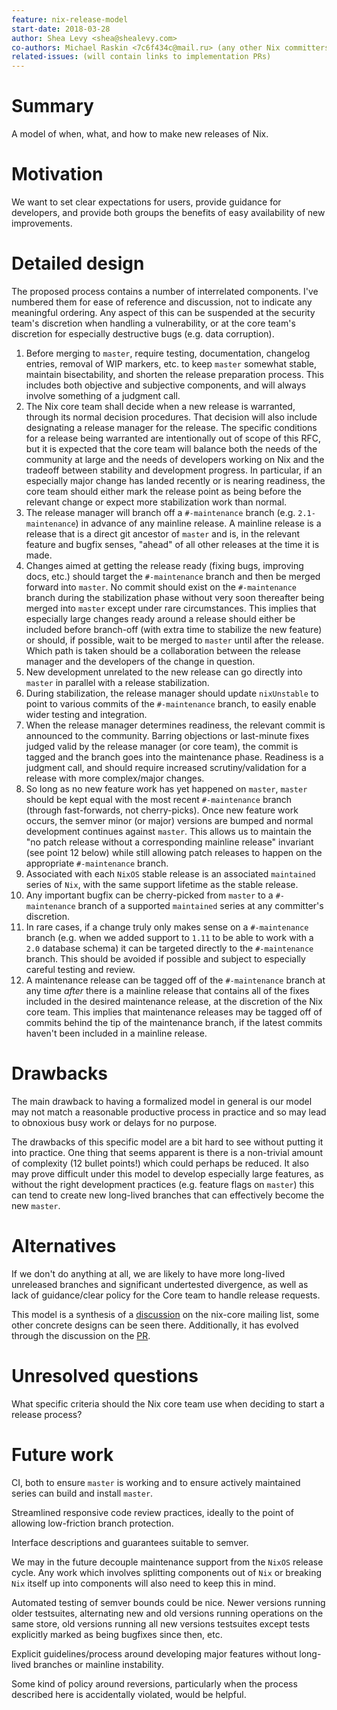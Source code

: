 ```yaml
---
feature: nix-release-model
start-date: 2018-03-28
author: Shea Levy <shea@shealevy.com>
co-authors: Michael Raskin <7c6f434c@mail.ru> (any other Nix committers on-board?)
related-issues: (will contain links to implementation PRs)
---
```


# Summary
[summary]: #summary

A model of when, what, and how to make new releases of Nix.

# Motivation
[motivation]: #motivation

We want to set clear expectations for users, provide guidance for
developers, and provide both groups the benefits of easy availability
of new improvements.

# Detailed design
[design]: #detailed-design

The proposed process contains a number of interrelated components.
I've numbered them for ease of reference and discussion, not to
indicate any meaningful ordering. Any aspect of this can be suspended
at the security team's discretion when handling a vulnerability, or at
the core team's discretion for especially destructive bugs (e.g. data
corruption).

1. Before merging to `master`, require testing, documentation,
   changelog entries, removal of WIP markers, etc. to keep `master`
   somewhat stable, maintain bisectability, and shorten the release
   preparation process. This includes both objective and subjective
   components, and will always involve something of a judgment call.
2. The Nix core team shall decide when a new release is warranted,
   through its normal decision procedures. That decision will also
   include designating a release manager for the release. The specific
   conditions for a release being warranted are intentionally out of
   scope of this RFC, but it is expected that the core team will
   balance both the needs of the community at large and the needs of
   developers working on Nix and the tradeoff between stability and
   development progress. In particular, if an especially major change
   has landed recently or is nearing readiness, the core team should
   either mark the release point as being before the relevant change
   or expect more stabilization work than normal.
3. The release manager will branch off a `#-maintenance` branch
   (e.g. `2.1-maintenance`) in advance of any mainline release. A
   mainline release is a release that is a direct git ancestor of
   `master` and is, in the relevant feature and bugfix senses, "ahead"
   of all other releases at the time it is made.
4. Changes aimed at getting the release ready (fixing bugs, improving
   docs, etc.) should target the `#-maintenance` branch and then
   be merged forward into `master`. No commit should exist on the
   `#-maintenance` branch during the stabilization phase without very
   soon thereafter being merged into `master` except under rare
   circumstances. This implies that especially large changes ready
   around a release should either be included before branch-off (with
   extra time to stabilize the new feature) or should, if possible,
   wait to be merged to `master` until after the release. Which path
   is taken should be a collaboration between the release manager and
   the developers of the change in question.
5. New development unrelated to the new release can go directly into
   `master` in parallel with a release stabilization.
6. During stabilization, the release manager should update
   `nixUnstable` to point to various commits of the `#-maintenance`
   branch, to easily enable wider testing and integration.
7. When the release manager determines readiness, the relevant commit
   is announced to the community. Barring objections or last-minute
   fixes judged valid by the release manager (or core team), the
   commit is tagged and the branch goes into the maintenance phase.
   Readiness is a judgment call, and should require increased
   scrutiny/validation for a release with more complex/major changes.
8. So long as no new feature work has yet happened on `master`,
   `master` should be kept equal with the most recent `#-maintenance`
   branch (through fast-forwards, not cherry-picks). Once new feature
   work occurs, the semver minor (or major) versions are bumped and
   normal development continues against `master`. This allows us to
   maintain the "no patch release without a corresponding mainline
   release" invariant (see point 12 below) while still allowing patch
   releases to happen on the appropriate `#-maintenance` branch.
9. Associated with each `NixOS` stable release is an associated
   `maintained` series of `Nix`, with the same support lifetime as
    the stable release.
10. Any important bugfix can be cherry-picked from `master` to a
    `#-maintenance` branch of a supported `maintained` series at any
    committer's discretion.
11. In rare cases, if a change truly only makes sense on a
    `#-maintenance` branch (e.g. when we added support to `1.11` to
    be able to work with a `2.0` database schema) it can be targeted
    directly to the `#-maintenance` branch. This should be avoided if
    possible and subject to especially careful testing and review.
12. A maintenance release can be tagged off of the `#-maintenance`
    branch at any time *after* there is a mainline release that
    contains all of the fixes included in the desired maintenance
    release, at the discretion of the Nix core team. This implies that
    maintenance releases may be tagged off of commits behind the tip
    of the maintenance branch, if the latest commits haven't been
    included in a mainline release.

# Drawbacks
[drawbacks]: #drawbacks

The main drawback to having a formalized model in general is our model
may not match a reasonable productive process in practice and so may
lead to obnoxious busy work or delays for no purpose.

The drawbacks of this specific model are a bit hard to see without
putting it into practice. One thing that seems apparent is there is a
non-trivial amount of complexity (12 bullet points!) which could
perhaps be reduced. It also may prove difficult under this model to
develop especially large features, as without the right development
practices (e.g. feature flags on `master`) this can tend to create
new long-lived branches that can effectively become the new `master`.

# Alternatives
[alternatives]: #alternatives

If we don't do anything at all, we are likely to have more long-lived
unreleased branches and significant undertested divergence, as well as
lack of guidance/clear policy for the Core team to handle release
requests.

This model is a synthesis of a [discussion] on the nix-core mailing
list, some other concrete designs can be seen there. Additionally, it
has evolved through the discussion on the [PR].

[discussion]: https://groups.google.com/forum/#!msg/nix-core/9L7jZ9W8VGc/8LaBUc_tBQAJ
[PR]: https://github.com/NixOS/rfcs/pull/28

# Unresolved questions
[unresolved]: #unresolved-questions

What specific criteria should the Nix core team use when deciding to
start a release process?

# Future work
[future]: #future-work

CI, both to ensure `master` is working and to ensure actively
maintained series can build and install `master`.

Streamlined responsive code review practices, ideally to the point of
allowing low-friction branch protection.

Interface descriptions and guarantees suitable to semver.

We may in the future decouple maintenance support from the `NixOS`
release cycle. Any work which involves splitting components out of
`Nix` or breaking `Nix` itself up into components will also need to
keep this in mind.

Automated testing of semver bounds could be nice. Newer versions
running older testsuites, alternating new and old versions running
operations on the same store, old versions running all new versions
testsuites except tests explicitly marked as being bugfixes since
then, etc.

Explicit guidelines/process around developing major features without
long-lived branches or mainline instability.

Some kind of policy around reversions, particularly when the process
described here is accidentally violated, would be helpful.

